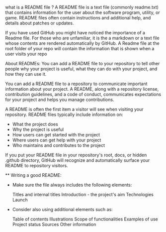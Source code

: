 what is a README file ?
A README file is a text file (commonly readme.txt) that contains information for the user 
about the software program, utility, or game. README files often contain instructions and 
additional help, and details about patches or updates.

If you have used GitHub you might have noticed the importance of a Readme file. For those who are unfamiliar, it is the a markdown or a text file whose contents are rendered automatically by GitHub. A Readme file at the root folder of your repo will contain the information that is shown when a user visits your repo

About READMEs:
You can add a README file to your repository to tell other people why your project is useful, 
what they can do with your project, and how they can use it.

You can add a README file to a repository to communicate important information about your project. 
A README, along with a repository license, contribution guidelines, and a code of conduct, 
communicates expectations for your project and helps you manage contributions.

A README is often the first item a visitor will see when visiting your repository. 
README files typically include information on:

- What the project does
- Why the project is useful
- How users can get started with the project
- Where users can get help with your project
- Who maintains and contributes to the project

If you put your README file in your repository's root, docs, or hidden .github directory, 
GitHub will recognize and automatically surface your README to repository visitors.


** Writing a good README:

* Make sure the file always includes the following elements:

    Titles and internal titles
    Introduction - the project's aim
    Technologies
    Launch
    
* Consider also using additional elements such as: 

    Table of contents
    Illustrations
    Scope of functionalities 
    Examples of use
    Project status 
    Sources
    Other information
